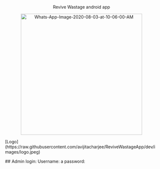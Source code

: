 <p align="center">
    Revive Wastage android app
</p>
<p align="center"><img src="https://i.ibb.co/YbB0vKs/Whats-App-Image-2020-08-03-at-10-06-00-AM.jpg" alt="Whats-App-Image-2020-08-03-at-10-06-00-AM" width="400"></p>
<p>[Logo](https://raw.githubusercontent.com/avijitacharjee/ReviveWastageApp/dev/images/logo.jpeg)</p>
## Admin login:
Username: a
password:
